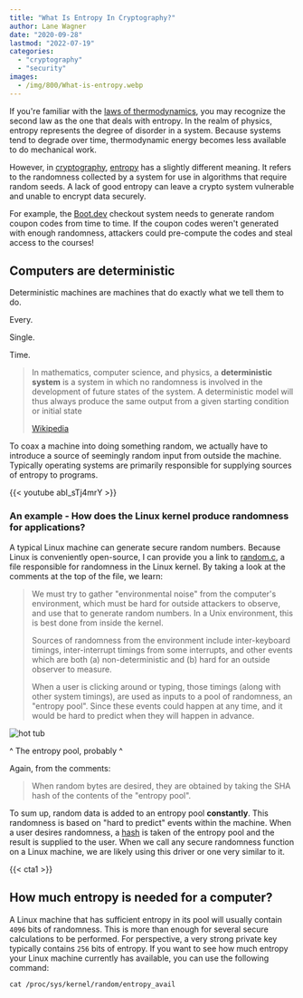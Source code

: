 ```yaml
---
title: "What Is Entropy In Cryptography?"
author: Lane Wagner
date: "2020-09-28"
lastmod: "2022-07-19"
categories: 
  - "cryptography"
  - "security"
images:
  - /img/800/What-is-entropy.webp
---
```


If you're familiar with the [laws of thermodynamics](https://en.wikipedia.org/wiki/Laws_of_thermodynamics), you may recognize the second law as the one that deals with entropy. In the realm of physics, entropy represents the degree of disorder in a system. Because systems tend to degrade over time, thermodynamic energy becomes less available to do mechanical work.

However, in [cryptography](/cryptography/what-is-cryptography/), [entropy](https://en.wikipedia.org/wiki/Entropy_(computing)) has a slightly different meaning. It refers to the randomness collected by a system for use in algorithms that require random seeds. A lack of good entropy can leave a crypto system vulnerable and unable to encrypt data securely.

For example, the [Boot.dev](https://boot.dev/) checkout system needs to generate random coupon codes from time to time. If the coupon codes weren't generated with enough randomness, attackers could pre-compute the codes and steal access to the courses!

## Computers are deterministic

Deterministic machines are machines that do exactly what we tell them to do.

Every.

Single.

Time.

> In mathematics, computer science, and physics, a **deterministic system** is a system in which no randomness is involved in the development of future states of the system. A deterministic model will thus always produce the same output from a given starting condition or initial state
> 
> [Wikipedia](https://en.wikipedia.org/wiki/Deterministic_system)

To coax a machine into doing something random, we actually have to introduce a source of seemingly random input from outside the machine. Typically operating systems are primarily responsible for supplying sources of entropy to programs.

{{< youtube abI_sTj4mrY >}}

### An example - How does the Linux kernel produce randomness for applications?

A typical Linux machine can generate secure random numbers. Because Linux is conveniently open-source, I can provide you a link to [random.c](https://github.com/torvalds/linux/blob/a24d22b225ce158651378869a6b88105c4bdb887/drivers/char/random.c), a file responsible for randomness in the Linux kernel. By taking a look at the comments at the top of the file, we learn:

> We must try to  gather "environmental noise" from the computer's environment, which must be hard for outside attackers to observe, and use that to generate random numbers. In a Unix environment, this is best done from inside the kernel.
> 
> Sources of randomness from the environment include inter-keyboard timings, inter-interrupt timings from some interrupts, and other events which are both (a) non-deterministic and (b) hard for an outside observer to measure.
> 
> When a user is clicking around or typing, those timings (along with other system timings), are used as inputs to a pool of randomness, an "entropy pool". Since these events could happen at any time, and it would be hard to predict when they will happen in advance.

![hot tub](/img/800/gross-jacuzzi-pool-water.jpg)

^ The entropy pool, probably ^

Again, from the comments:

> When random bytes are desired, they are obtained by taking the SHA hash of the contents of the "entropy pool". 

To sum up, random data is added to an entropy pool **constantly**. This randomness is based on "hard to predict" events within the machine. When a user desires randomness, a [hash](/cryptography/very-basic-intro-to-hash-functions-sha-256-md-5-etc/) is taken of the entropy pool and the result is supplied to the user. When we call any secure randomness function on a Linux machine, we are likely using this driver or one very similar to it.

{{< cta1 >}}

## How much entropy is needed for a computer?

A Linux machine that has sufficient entropy in its pool will usually contain `4096` bits of randomness. This is more than enough for several secure calculations to be performed. For perspective, a very strong private key typically contains `256` bits of entropy. If you want to see how much entropy your Linux machine currently has available, you can use the following command:

```
cat /proc/sys/kernel/random/entropy_avail
```
